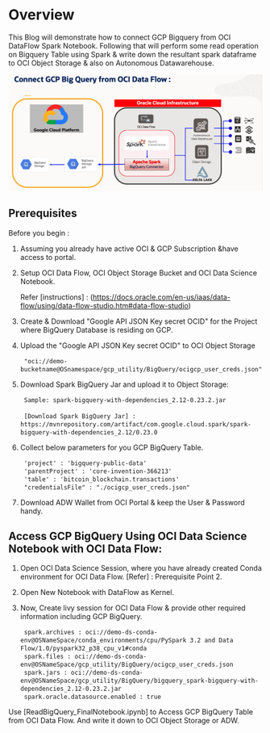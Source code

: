 # Overview

This Blog will demonstrate how to connect GCP Bigquery from OCI DataFlow Spark Notebook. Following that will perform some read operation on Bigquery Table using Spark & write down the resultant spark dataframe to OCI Object Storage & also on Autonomous Datawarehouse.

![Convert CSV Data to Parquet](./images/GCP_BigQuery_To_OCI_ADW.png)

## Prerequisites

Before you begin :
1. Assuming you already have active OCI & GCP Subscription &have access to portal. 

2. Setup OCI Data Flow, OCI Object Storage Bucket and OCI Data Science Notebook.

	Refer [instructions] : (https://docs.oracle.com/en-us/iaas/data-flow/using/data-flow-studio.htm#data-flow-studio)

3. Create & Download "Google API JSON Key secret OCID" for the Project where BigQuery Database is residing on GCP. 

4. Upload the "Google API JSON Key secret OCID" to OCI Object Storage 
	
		"oci://demo-bucketname@OSnamespace/gcp_utility/BigQuery/ocigcp_user_creds.json"

5. Download Spark BigQuery Jar and upload it to Object Storage:

   		Sample: spark-bigquery-with-dependencies_2.12-0.23.2.jar
    
    	[Download Spark BigQuery Jar] : https://mvnrepository.com/artifact/com.google.cloud.spark/spark-bigquery-with-dependencies_2.12/0.23.0


6. Collect below parameters for you GCP BigQuery Table.

		'project' : 'bigquery-public-data'
		'parentProject' : 'core-invention-366213'
		'table' : 'bitcoin_blockchain.transactions'
		"credentialsFile" : "./ocigcp_user_creds.json"
	
7. Download ADW Wallet from OCI Portal & keep the User & Password handy.

##

## Access GCP BigQuery Using OCI Data Science Notebook with OCI Data Flow:

1. Open OCI Data Science Session, where you have already created Conda environment for OCI Data Flow.  [Refer] : Prerequisite Point 2.

2. Open New Notebook with DataFlow as Kernel.
3. Now, Create livy session for OCI Data Flow & provide other required information including GCP BigQuery.

		spark.archives : oci://demo-ds-conda-env@OSNameSpace/conda_environments/cpu/PySpark 3.2 and Data Flow/1.0/pyspark32_p38_cpu_v1#conda
		spark.files : oci://demo-ds-conda-env@OSNameSpace/gcp_utility/BigQuery/ocigcp_user_creds.json
		spark.jars : oci://demo-ds-conda-env@OSNameSpace/gcp_utility/BigQuery/bigquery_spark-bigquery-with-dependencies_2.12-0.23.2.jar
		spark.oracle.datasource.enabled : true
		
Use [ReadBigQuery_FinalNotebook.ipynb] to Access GCP BigQuery Table from OCI Data Flow. And write it down to OCI Object Storage or ADW. 

